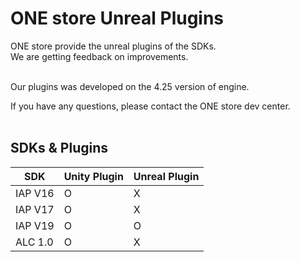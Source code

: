 # ONE store Unreal Plugins

ONE store provide the unreal plugins of the SDKs.<br>
We are getting feedback on improvements.<br><br>

Our plugins was developed on the 4.25 version of engine. <br>

If you have any questions, please contact the ONE store dev center.<br><br>

## SDKs & Plugins
|SDK|Unity Plugin|Unreal Plugin|
|-----|-----|-----|
|IAP V16| O | X |
|IAP V17| O | X |
|IAP V19| O | O |
|ALC 1.0| O | X |


